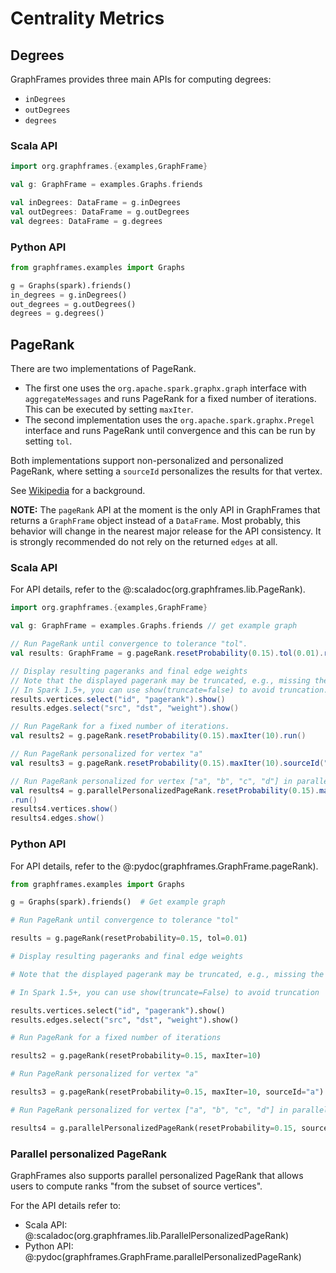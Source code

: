 # Centrality Metrics

## Degrees

GraphFrames provides three main APIs for computing degrees:

- `inDegrees`
- `outDegrees`
- `degrees`

### Scala API

```scala
import org.graphframes.{examples,GraphFrame}

val g: GraphFrame = examples.Graphs.friends

val inDegrees: DataFrame = g.inDegrees
val outDegrees: DataFrame = g.outDegrees
val degrees: DataFrame = g.degrees
```

### Python API

```python
from graphframes.examples import Graphs

g = Graphs(spark).friends()
in_degrees = g.inDegrees()
out_degrees = g.outDegrees()
degrees = g.degrees()
```

## PageRank

There are two implementations of PageRank.

* The first one uses the `org.apache.spark.graphx.graph` interface with `aggregateMessages` and runs PageRank for a fixed number of iterations. This can be executed by setting `maxIter`.
* The second implementation uses the `org.apache.spark.graphx.Pregel` interface and runs PageRank until convergence and this can be run by setting `tol`.

Both implementations support non-personalized and personalized PageRank, where setting a `sourceId` personalizes the results for that vertex.

See [Wikipedia](https://en.wikipedia.org/wiki/PageRank) for a background.

**NOTE:** The `pageRank` API at the moment is the only API in GraphFrames that returns a `GraphFrame` object instead of a `DataFrame`. Most probably, this behavior will change in the nearest major release for the API consistency. It is strongly recommended do not rely on the returned `edges` at all.

### Scala API

For API details, refer to the @:scaladoc(org.graphframes.lib.PageRank).

```scala
import org.graphframes.{examples,GraphFrame}

val g: GraphFrame = examples.Graphs.friends // get example graph

// Run PageRank until convergence to tolerance "tol".
val results: GraphFrame = g.pageRank.resetProbability(0.15).tol(0.01).run()

// Display resulting pageranks and final edge weights
// Note that the displayed pagerank may be truncated, e.g., missing the E notation.
// In Spark 1.5+, you can use show(truncate=false) to avoid truncation.
results.vertices.select("id", "pagerank").show()
results.edges.select("src", "dst", "weight").show()

// Run PageRank for a fixed number of iterations.
val results2 = g.pageRank.resetProbability(0.15).maxIter(10).run()

// Run PageRank personalized for vertex "a"
val results3 = g.pageRank.resetProbability(0.15).maxIter(10).sourceId("a").run()

// Run PageRank personalized for vertex ["a", "b", "c", "d"] in parallel
val results4 = g.parallelPersonalizedPageRank.resetProbability(0.15).maxIter(10).sourceIds(Array("a", "b", "c", "d"))
.run()
results4.vertices.show()
results4.edges.show()
```

### Python API

For API details, refer to the @:pydoc(graphframes.GraphFrame.pageRank).

```python
from graphframes.examples import Graphs

g = Graphs(spark).friends()  # Get example graph

# Run PageRank until convergence to tolerance "tol"

results = g.pageRank(resetProbability=0.15, tol=0.01)

# Display resulting pageranks and final edge weights

# Note that the displayed pagerank may be truncated, e.g., missing the E notation

# In Spark 1.5+, you can use show(truncate=False) to avoid truncation

results.vertices.select("id", "pagerank").show()
results.edges.select("src", "dst", "weight").show()

# Run PageRank for a fixed number of iterations

results2 = g.pageRank(resetProbability=0.15, maxIter=10)

# Run PageRank personalized for vertex "a"

results3 = g.pageRank(resetProbability=0.15, maxIter=10, sourceId="a")

# Run PageRank personalized for vertex ["a", "b", "c", "d"] in parallel

results4 = g.parallelPersonalizedPageRank(resetProbability=0.15, sourceIds=["a", "b", "c", "d"], maxIter=10)
```

### Parallel personalized PageRank

GraphFrames also supports parallel personalized PageRank that allows users to compute ranks "from the subset of source vertices".

For the API details refer to:

* Scala API: @:scaladoc(org.graphframes.lib.ParallelPersonalizedPageRank)
* Python API: @:pydoc(graphframes.GraphFrame.parallelPersonalizedPageRank)